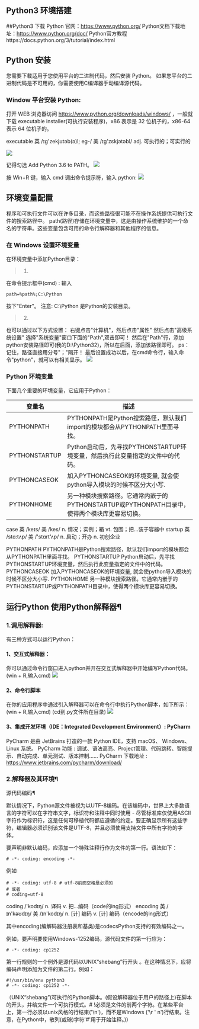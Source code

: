 ## Python3 环境搭建

##Python3 下载
Python 官网：https://www.python.org/
Python文档下载地址：https://www.python.org/doc/
Python官方教程https://docs.python.org/3/tutorial/index.html

## Python 安装

您需要下载适用于您使用平台的二进制代码，然后安装 Python。
如果您平台的二进制代码是不可用的，你需要使用C编译器手动编译源代码。

### Window 平台安装 Python:

打开 WEB 浏览器访问 https://www.python.org/downloads/windows/ ，一般就下载 executable installer(可执行安装程序)，x86 表示是 32 位机子的，x86-64 表示 64 位机子的。

executable 英 /ɪg'zekjʊtəb(ə)l; eg-/  美 /ɪɡ'zɛkjətəbl/ adj. 可执行的；可实行的

<img src='img/1/xz.png' />

记得勾选 Add Python 3.6 to PATH。
<img src='img/1/az.png' />

按 Win+R 键，输入 cmd 调出命令提示符，输入 python:
<img src='img/1/bb.png' />

## 环境变量配置
程序和可执行文件可以在许多目录，而这些路径很可能不在操作系统提供可执行文件的搜索路径中。
path(路径)存储在环境变量中，这是由操作系统维护的一个命名的字符串。这些变量包含可用的命令行解释器和其他程序的信息。
### 在 Windows 设置环境变量
在环境变量中添加Python目录：
> 1.
在命令提示框中(cmd) : 输入 
```
path=%path%;C:\Python
```
按下"Enter"。
注意: C:\Python 是Python的安装目录。

> 2.
也可以通过以下方式设置：
右键点击"计算机"，然后点击"属性"
然后点击"高级系统设置"
选择"系统变量"窗口下面的"Path",双击即可！
然后在"Path"行，添加python安装路径即可(我的D:\Python32)，所以在后面，添加该路径即可。 ps：记住，路径直接用分号"；"隔开！
最后设置成功以后，在cmd命令行，输入命令"python"，就可以有相关显示。
<img src='img/1/Env.png' />

### Python 环境变量

下面几个重要的环境变量，它应用于Python：




| 变量名 | 描述 |
| --- | --- |
| PYTHONPATH | PYTHONPATH是Python搜索路径，默认我们import的模块都会从PYTHONPATH里面寻找。|
| PYTHONSTARTUP | Python启动后，先寻找PYTHONSTARTUP环境变量，然后执行此变量指定的文件中的代码。 |
| PYTHONCASEOK | 加入PYTHONCASEOK的环境变量, 就会使python导入模块的时候不区分大小写. |
| PYTHONHOME | 另一种模块搜索路径。它通常内嵌于的PYTHONSTARTUP或PYTHONPATH目录中，使得两个模块库更容易切换。|

case 英 /keɪs/  美 /kes/  n. 情况；实例；箱 vt. 包围；把…装于容器中
startup 英 /stɑ:tʌp/  美 /'stɑrt'ʌp/ n. 启动；开办 n. 初创企业

PYTHONPATH	PYTHONPATH是Python搜索路径，默认我们import的模块都会从PYTHONPATH里面寻找。
PYTHONSTARTUP	Python启动后，先寻找PYTHONSTARTUP环境变量，然后执行此变量指定的文件中的代码。
PYTHONCASEOK	加入PYTHONCASEOK的环境变量, 就会使python导入模块的时候不区分大小写.
PYTHONHOME	另一种模块搜索路径。它通常内嵌于的PYTHONSTARTUP或PYTHONPATH目录中，使得两个模块库更容易切换。

## 运行Python 使用Python解释器¶

### 1.调用解释器:
有三种方式可以运行Python：
> 
#### 1、交互式解释器：
你可以通过命令行窗口进入python并开在交互式解释器中开始编写Python代码。
(win + R,输入cmd)
<img src='img/1/jh.PNG' />
> 
#### 2、命令行脚本
在你的应用程序中通过引入解释器可以在命令行中执行Python脚本，如下所示：
(win + R,输入cmd)
(cd到.py文件所在目录)
<img src='img/1/jb.PNG' />
> 
#### 3、集成开发环境（IDE：Integrated Development Environment）: PyCharm
PyCharm 是由 JetBrains 打造的一款 Python IDE，支持 macOS、 Windows、 Linux 系统。
PyCharm 功能 : 调试、语法高亮、Project管理、代码跳转、智能提示、自动完成、单元测试、版本控制……
PyCharm 下载地址 : https://www.jetbrains.com/pycharm/download/

### 2.解释器及其环境¶
源代码编码¶

默认情况下，Python源文件被视为以UTF-8编码。在该编码中，世界上大多数语言的字符可以在字符串文字，标识符和注释中同时使用 - 尽管标准库仅使用ASCII字符作为标识符，这是任何可移植代码都应遵循的约定。要正确显示所有这些字符，编辑器必须识别该文件是UTF-8，并且必须使用支持文件中所有字符的字体。

要声明非默认编码，应添加一个特殊注释行作为文件的第一行。语法如下：
```
# -*- coding: encoding -*-
```
例如
```
# -*- coding: utf-8 # utf-8前面空格是必须的
# 或者
# coding=utf-8
```
coding /'kodɪŋ/ n. 译码 v. 把…编码（code的ing形式）
encoding 英 /ɪn'kəʊdɪŋ/  美 /ɪn'kodɪŋ/ n. [计] 编码 v. [计] 编码（encode的ing形式）

其中encoding(编解码器注册表和基类)是codecsPython支持的有效编码之一。

例如，要声明要使用Windows-1252编码，源代码文件的第一行应为：
```
# -*- coding: cp1252
```

第一行规则的一个例外是源代码以UNIX“shebang”行开头 。在这种情况下，应将编码声明添加为文件的第二行。例如：
```
#!/usr/bin/env python3
# -*- coding: cp1252 -*-
```
（UNIX“shebang”(可执行的Python脚本。(假设解释器位于用户的路径上)在脚本的开头，并给文件一个可执行模式。# !必须是文件的前两个字符。在某些平台上，第一行必须以unix风格的行结束('\n')，而不是Windows ('\r ' n')行结束。注意，在Python中，散列(或磅)字符'#'用于开始注释。)）
